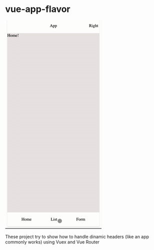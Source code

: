 # vue-app-flavor

![Alt Vue App Flavor](./vue-app-flavor.gif)

These project try to show how to handle dinamic headers (like an app commonly works) using Vuex and Vue Router

